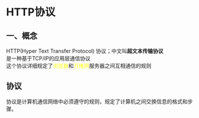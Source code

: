 # HTTP协议

## 一、概念
HTTP(Hyper Text Transfer Protocol) 协议；中文叫**超文本传输协议**  
是一种基于TCP/IP的应用层通信协议  
这个协议详细规定了<font color = yellow>浏览器</font>和<font color = yellow>万维网</font>服务器之间互相通信的规则

## 协议
协议是计算机通信网络中必须遵守的规则，规定了计算机之间交换信息的格式和步骤。